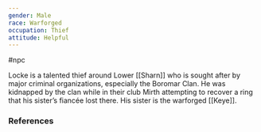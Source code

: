 ```yaml
---
gender: Male
race: Warforged
occupation: Thief
attitude: Helpful
---
```

 #npc 

Locke is a talented thief around Lower [[Sharn]] who is sought after by major criminal organizations, especially the Boromar Clan. He was kidnapped by the clan while in their club Mirth attempting to recover a ring that his sister’s fiancée lost there. His sister is the warforged [[Keye]].

### References
